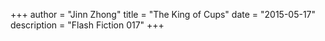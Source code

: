 +++
author = "Jinn Zhong"
title = "The King of Cups"
date = "2015-05-17"
description = "Flash Fiction 017"
+++
